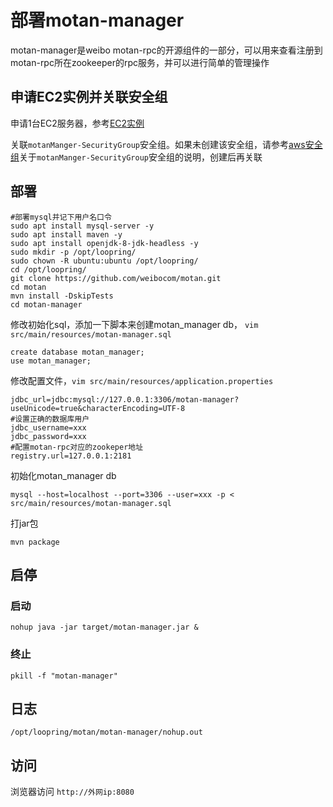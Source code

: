 # 部署motan-manager

motan-manager是weibo motan-rpc的开源组件的一部分，可以用来查看注册到motan-rpc所在zookeeper的rpc服务，并可以进行简单的管理操作

## 申请EC2实例并关联安全组
申请1台EC2服务器，参考[EC2实例](new_ec2_cn.md)

关联`motanManger-SecurityGroup`安全组。如果未创建该安全组，请参考[aws安全组](security_group_cn.md)关于`motanManger-SecurityGroup`安全组的说明，创建后再关联

## 部署
```
#部署mysql并记下用户名口令
sudo apt install mysql-server -y
sudo apt install maven -y
sudo apt install openjdk-8-jdk-headless -y
sudo mkdir -p /opt/loopring/
sudo chown -R ubuntu:ubuntu /opt/loopring/
cd /opt/loopring/
git clone https://github.com/weibocom/motan.git
cd motan
mvn install -DskipTests
cd motan-manager
```

修改初始化sql，添加一下脚本来创建motan_manager db， `vim src/main/resources/motan-manager.sql`

```
create database motan_manager;
use motan_manager;
```

修改配置文件，`vim src/main/resources/application.properties`
```
jdbc_url=jdbc:mysql://127.0.0.1:3306/motan-manager?useUnicode=true&characterEncoding=UTF-8
#设置正确的数据库用户
jdbc_username=xxx
jdbc_password=xxx
#配置motan-rpc对应的zookeper地址
registry.url=127.0.0.1:2181
```

初始化motan_manager db

`mysql --host=localhost --port=3306 --user=xxx -p < src/main/resources/motan-manager.sql`

打jar包

`mvn package`

## 启停

### 启动
`nohup java -jar target/motan-manager.jar &`

### 终止
`pkill -f "motan-manager"`

## 日志
`/opt/loopring/motan/motan-manager/nohup.out`

## 访问
浏览器访问 `http://外网ip:8080`
